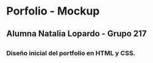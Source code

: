 # Porfolio - Mockup
## Alumna Natalia Lopardo - Grupo 217
## 
### Diseño inicial del portfolio en HTML y CSS.

